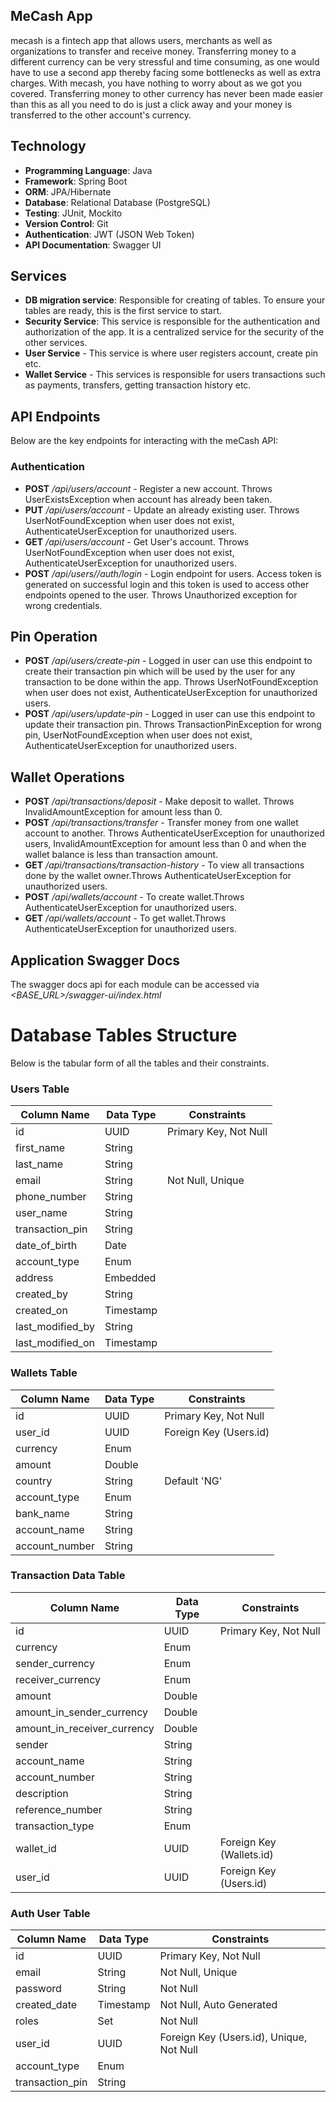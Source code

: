 ## MeCash App


mecash is a fintech app that allows users, merchants as well as organizations to transfer and receive money. Transferring money to a different currency can be very stressful and time consuming, as one would have to use a second app thereby facing some bottlenecks as well as extra charges. With mecash, you have nothing to worry about as we got you covered. Transferring money to other currency has never been made easier than this as all you need to do is just a click away and your money is transferred to the other account's currency.

## Technology
- **Programming Language**: Java
- **Framework**: Spring Boot
- **ORM**: JPA/Hibernate
- **Database**: Relational Database (PostgreSQL)
- **Testing**: JUnit, Mockito
- **Version Control**: Git
- **Authentication**: JWT (JSON Web Token)
- **API Documentation**: Swagger UI


## Services
- **DB migration service**: Responsible for creating of tables. To ensure your tables are ready, this is the first service to start.
- **Security Service**: This service is responsible for the authentication and authorization of the app. It is a centralized service for the security of the other services.
- **User Service** - This service is where user registers account, create pin etc.
- **Wallet Service** - This services is responsible for users transactions such as payments, transfers, getting transaction history etc.


## API Endpoints
Below are the key endpoints for interacting with the meCash API:

### Authentication
- **POST** */api/users/account* - Register a new account. Throws UserExistsException when account has already been taken.
- **PUT** */api/users/account* - Update an already existing user. Throws UserNotFoundException when user does not exist, AuthenticateUserException for unauthorized users.
- **GET** */api/users/account* - Get User's account. Throws UserNotFoundException when user does not exist, AuthenticateUserException for unauthorized users.
- **POST** */api/users//auth/login* - Login endpoint for users. Access token is generated on successful login and this token is used to access other endpoints opened to the user. Throws Unauthorized exception for wrong credentials.

## Pin Operation
- **POST** */api/users/create-pin* - Logged in user can use this endpoint to create their transaction pin which will be used by the user for any transaction to be done within the app. Throws UserNotFoundException when user does not exist, AuthenticateUserException for unauthorized users.
- **POST** */api/users/update-pin* - Logged in user can use this endpoint to update their transaction pin. Throws TransactionPinException for wrong pin, UserNotFoundException when user does not exist, AuthenticateUserException for unauthorized users.


## Wallet Operations
- **POST** */api/transactions/deposit* - Make deposit to wallet. Throws InvalidAmountException for amount less than 0.
- **POST** */api/transactions/transfer* - Transfer money from one wallet account to another. Throws AuthenticateUserException for unauthorized users, InvalidAmountException for amount less than 0 and when the wallet balance is less than transaction amount.
- **GET** */api/transactions/transaction-history* - To view all transactions done by the wallet owner.Throws AuthenticateUserException for unauthorized users.
- **POST** */api/wallets/account* - To create wallet.Throws AuthenticateUserException for unauthorized users.
- **GET** */api/wallets/account* - To get wallet.Throws AuthenticateUserException for unauthorized users.

## Application Swagger Docs

The swagger docs api for each module can be accessed via *<BASE_URL>/swagger-ui/index.html*


# Database Tables Structure
Below is the tabular form of all the tables and their constraints.

### Users Table
| Column Name       | Data Type  | Constraints                |
|------------------|-----------|----------------------------|
| id               | UUID      | Primary Key, Not Null      |
| first_name       | String    |                            |
| last_name        | String    |                            |
| email            | String    | Not Null, Unique           |
| phone_number     | String    |                            |
| user_name        | String    |                            |
| transaction_pin  | String    |                            |
| date_of_birth    | Date      |                            |
| account_type     | Enum      |                            |
| address          | Embedded  |                            |
| created_by       | String    |                            |
| created_on       | Timestamp |                            |
| last_modified_by | String    |                            |
| last_modified_on | Timestamp |                            |

### Wallets Table
| Column Name     | Data Type  | Constraints               |
|----------------|-----------|---------------------------|
| id             | UUID      | Primary Key, Not Null     |
| user_id        | UUID      | Foreign Key (Users.id)    |
| currency       | Enum      |                            |
| amount         | Double    |                            |
| country        | String    | Default 'NG'              |
| account_type   | Enum      |                            |
| bank_name      | String    |                            |
| account_name   | String    |                            |
| account_number | String    |                            |

### Transaction Data Table
| Column Name                  | Data Type  | Constraints                     |
|------------------------------|-----------|---------------------------------|
| id                           | UUID      | Primary Key, Not Null           |
| currency                     | Enum      |                                 |
| sender_currency              | Enum      |                                 |
| receiver_currency            | Enum      |                                 |
| amount                       | Double    |                                 |
| amount_in_sender_currency    | Double    |                                 |
| amount_in_receiver_currency  | Double    |                                 |
| sender                       | String    |                                 |
| account_name                 | String    |                                 |
| account_number               | String    |                                 |
| description                  | String    |                                 |
| reference_number             | String    |                                 |
| transaction_type             | Enum      |                                 |
| wallet_id                    | UUID      | Foreign Key (Wallets.id)        |
| user_id                      | UUID      | Foreign Key (Users.id)          |

### Auth User Table
| Column Name       | Data Type  | Constraints                |
|------------------|-----------|----------------------------|
| id               | UUID      | Primary Key, Not Null      |
| email            | String    | Not Null, Unique           |
| password         | String    | Not Null                   |
| created_date     | Timestamp | Not Null, Auto Generated   |
| roles           | Set<Enum> | Not Null                   |
| user_id         | UUID      | Foreign Key (Users.id), Unique, Not Null |
| account_type     | Enum      |                            |
| transaction_pin  | String    |                            |

